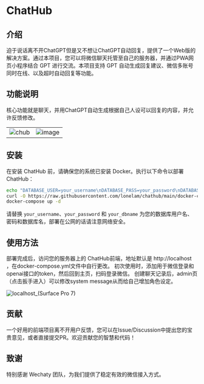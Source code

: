 # ChatHub

## 介绍

迫于说话离不开ChatGPT但是又不想让ChatGPT自动回复，提供了一个Web版的解决方案。通过本项目，您可以将微信聊天托管至自己的服务器，并通过PWA网页小程序结合 GPT 进行交流。本项目支持 GPT 自动生成回复建议、微信多账号同时在线、以及超时自动回复等功能。

## 功能说明

核心功能就是聊天，并用ChatGPT自动生成根据自己人设可以回复的内容，并允许反馈修改。

<table>
  <tr>
    <td>
      <img src="https://github.com/lonelam/chathub/assets/16681599/cffbe25c-a114-4312-b008-a746203c8f01" alt="chub" />
    </td>
    <td>
      <img src="https://github.com/lonelam/chathub/assets/16681599/d42e8a74-e19b-4c3d-9342-30d06161c98b" alt="image" />
    </td>
  </tr>
</table>



## 安装

在安装 ChatHub 前，请确保您的系统已安装 Docker。执行以下命令以部署 ChatHub：

```bash
echo "DATABASE_USER=your_username\nDATABASE_PASS=your_password\nDATABASE_NAME=your_dbname" > .env
curl -O https://raw.githubusercontent.com/lonelam/chathub/main/docker-compose.yml
docker-compose up -d
```

请替换 `your_username`、`your_password` 和 `your_dbname` 为您的数据库用户名、密码和数据库名，部署在公网的话请注意网络安全。

## 使用方法

部署完成后，访问您的服务器上的 ChatHub前端，地址默认是
http://localhost ，在docker-compose.yml文件中自行更改。 初次使用时，添加用于微信登录和openai接口的token，然后回到主页，扫码登录微信。
创建聊天记录后，admin页（点击扳手进入）可以修改system message从而给自己增加角色设定。

![localhost_(Surface Pro 7)](https://github.com/lonelam/chathub/assets/16681599/b8178619-b13e-4216-a4ef-dcb53398caa1)


## 贡献

一个好用的前端项目离不开用户反馈，您可以在Issue/Discussion中提出您的宝贵意见，或者直接提交PR。欢迎贡献您的智慧和代码！

## 致谢

特别感谢 Wechaty 团队，为我们提供了稳定有效的微信接入方式。
